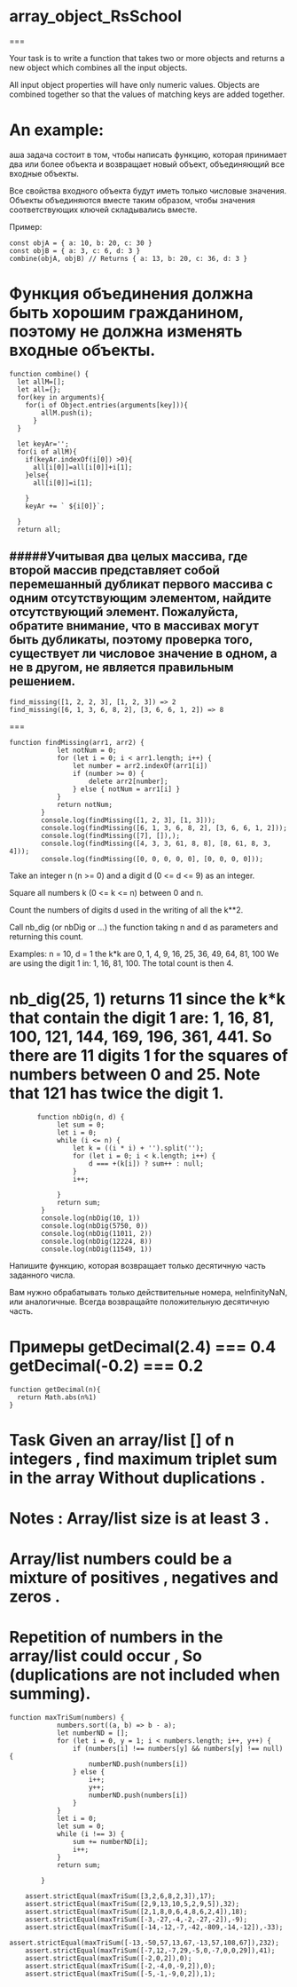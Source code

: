 # array_object_RsSchool
===


Your task is to write a function that takes two or more objects and returns a new object which combines all the input objects.

All input object properties will have only numeric values. Objects are combined together so that the values of matching keys are added together.

An example:
===
аша задача состоит в том, чтобы написать функцию, которая принимает два или более объекта и возвращает новый объект, объединяющий все входные объекты.

Все свойства входного объекта будут иметь только числовые значения. Объекты объединяются вместе таким образом, чтобы значения соответствующих ключей складывались вместе.

Пример:
```
const objA = { a: 10, b: 20, c: 30 }
const objB = { a: 3, c: 6, d: 3 }
combine(objA, objB) // Returns { a: 13, b: 20, c: 36, d: 3 }
```
Функция объединения должна быть хорошим гражданином, поэтому не должна изменять входные объекты.
===

```
function combine() {
  let allM=[];
  let all={};
  for(key in arguments){
    for(i of Object.entries(arguments[key])){
        allM.push(i);
      }
  }
  
  let keyAr='';
  for(i of allM){
    if(keyAr.indexOf(i[0]) >0){
      all[i[0]]=all[i[0]]+i[1];
    }else{
      all[i[0]]=i[1];
      
    }
    keyAr += ` ${i[0]}`;
    
  }
  return all;
```







#####Учитывая два целых массива, где второй массив представляет собой перемешанный дубликат первого массива с одним отсутствующим элементом, найдите отсутствующий элемент.
Пожалуйста, обратите внимание, что в массивах могут быть дубликаты, поэтому проверка того, существует ли числовое значение в одном, а не в другом, не является правильным решением.
--

```
find_missing([1, 2, 2, 3], [1, 2, 3]) => 2
find_missing([6, 1, 3, 6, 8, 2], [3, 6, 6, 1, 2]) => 8
```


===

```
function findMissing(arr1, arr2) {
            let notNum = 0;
            for (let i = 0; i < arr1.length; i++) {
                let number = arr2.indexOf(arr1[i])
                if (number >= 0) {
                    delete arr2[number];
                } else { notNum = arr1[i] }
            }
            return notNum;
        }
        console.log(findMissing([1, 2, 3], [1, 3]));
        console.log(findMissing([6, 1, 3, 6, 8, 2], [3, 6, 6, 1, 2]));
        console.log(findMissing([7], []),);
        console.log(findMissing([4, 3, 3, 61, 8, 8], [8, 61, 8, 3, 4]));
        console.log(findMissing([0, 0, 0, 0, 0], [0, 0, 0, 0]));

```




Take an integer n (n >= 0) and a digit d (0 <= d <= 9) as an integer.

Square all numbers k (0 <= k <= n) between 0 and n.

Count the numbers of digits d used in the writing of all the k**2.

Call nb_dig (or nbDig or ...) the function taking n and d as parameters and returning this count.

Examples:
n = 10, d = 1 
the k*k are 0, 1, 4, 9, 16, 25, 36, 49, 64, 81, 100
We are using the digit 1 in: 1, 16, 81, 100. The total count is then 4.

nb_dig(25, 1) returns 11 since
the k*k that contain the digit 1 are:
1, 16, 81, 100, 121, 144, 169, 196, 361, 441.
So there are 11 digits 1 for the squares of numbers between 0 and 25.
Note that 121 has twice the digit 1.
===


```
       function nbDig(n, d) {
            let sum = 0;
            let i = 0;
            while (i <= n) {
                let k = ((i * i) + '').split('');
                for (let i = 0; i < k.length; i++) {
                    d === +(k[i]) ? sum++ : null;
                }
                i++;

            }
            return sum;
        }
        console.log(nbDig(10, 1))
        console.log(nbDig(5750, 0))
        console.log(nbDig(11011, 2))
        console.log(nbDig(12224, 8))
        console.log(nbDig(11549, 1))
```









Напишите функцию, которая возвращает только десятичную часть заданного числа.

Вам нужно обрабатывать только действительные номера, неInfinityNaN, или аналогичные. Всегда возвращайте положительную десятичную часть.

Примеры
getDecimal(2.4)  === 0.4
getDecimal(-0.2) === 0.2
===



```
function getDecimal(n){
  return Math.abs(n%1)
}
```




Task
Given an array/list [] of n integers , find maximum triplet sum in the array Without duplications .
===
Notes :
Array/list size is at least 3 .
===
Array/list numbers could be a mixture of positives , negatives and zeros .
===
Repetition of numbers in the array/list could occur , So (duplications are not included when summing).
===


```
function maxTriSum(numbers) {
            numbers.sort((a, b) => b - a);
            let numberND = [];
            for (let i = 0, y = 1; i < numbers.length; i++, y++) {
                if (numbers[i] !== numbers[y] && numbers[y] !== null) {
                    numberND.push(numbers[i])
                } else {
                    i++;
                    y++;
                    numberND.push(numbers[i])
                }
            }
            let i = 0;
            let sum = 0;
            while (i !== 3) {
                sum += numberND[i];
                i++;
            }
            return sum;

        }

```

```
    assert.strictEqual(maxTriSum([3,2,6,8,2,3]),17);
    assert.strictEqual(maxTriSum([2,9,13,10,5,2,9,5]),32);
    assert.strictEqual(maxTriSum([2,1,8,0,6,4,8,6,2,4]),18);
    assert.strictEqual(maxTriSum([-3,-27,-4,-2,-27,-2]),-9);
    assert.strictEqual(maxTriSum([-14,-12,-7,-42,-809,-14,-12]),-33);
    assert.strictEqual(maxTriSum([-13,-50,57,13,67,-13,57,108,67]),232);
    assert.strictEqual(maxTriSum([-7,12,-7,29,-5,0,-7,0,0,29]),41);
    assert.strictEqual(maxTriSum([-2,0,2]),0);
    assert.strictEqual(maxTriSum([-2,-4,0,-9,2]),0);
    assert.strictEqual(maxTriSum([-5,-1,-9,0,2]),1);
```
